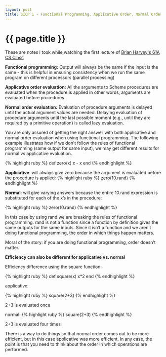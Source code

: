 ```yaml
---
layout: post
title: SICP 1 - Functional Programming, Applicative Order, Normal Order
---
```

{{ page.title }}
================

These are notes I took while watching the first lecture of [Brian Harvey's 61A CS Class](http://webcast.berkeley.edu/course_details_new.php?seriesid=2010-B-26275&semesterid=2010-B)

**Functional programming:**
Output will always be the same if the input is the same - this is helpful in ensuring consistency when we run the same program on different processors (parallel processing)

**Applicative order evaluation:**
All the arguments to Scheme procedures are evaluated when the procedure is applied
in other words, arguments are evaluated before procedures

**Normal order evaluation:**
Evaluation of procedure arguments is delayed until the actual argument values are needed. Delaying evaluation of procedure arguments until the last possible moment (e.g., until they are required by a primitive operation) is called lazy evaluation.

You are only assured of getting the right answer with both applicative and normal order evaluation when using functional programming.  The following example illustrates how if we don't follow the rules of functional programming (same output for same input), we may get different results for normal vs applicative evaluation.

{% highlight ruby %}
def zero(x)
	x - x
end
{% endhighlight %}

**Applicative**: will always give zero because the argument is evaluated before the procedure is applied:
{% highlight ruby %}
zero(10.rand)
{% endhighlight %}

**Normal**: will give varying answers because the entire 10.rand expression is substituted for each of the x’s in the procedure:

{% highlight ruby %}
zero(10.rand)
{% endhighlight %}

In this case by using rand we are breaking the rules of functional programming.   rand is not a function since a function by definition gives the same outputs for the same inputs.  Since it isn’t a function and we aren’t doing functional programming, the order in which things happen matters.

Moral of the story: if you are doing functional programming, order doesn’t matter.

**Efficiency can also be different for applicative vs. normal**

Efficiency difference using the square function:

{% highlight ruby %}
def square(x)
	x*2
end
{% endhighlight %}

applicative:

{% highlight ruby %}
square(2+3)
{% endhighlight %}

2+3 is evaluated once

normal:
{% highlight ruby %}
square(2+3)
{% endhighlight %}

2+3 is evaluated four times

There is a way to do things so that normal order comes out to be more efficient, but in this case  applicative was more efficient.  In any case, the point is that you need to think about the order in which operations are performed.